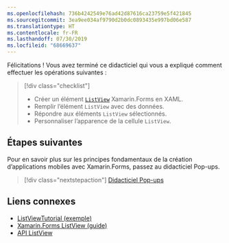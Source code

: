 ```yaml
---
ms.openlocfilehash: 736b4242549e76ad42d87616ca23759e5f421845
ms.sourcegitcommit: 3ea9ee034af9790d2b0dc0893435e997bd06e587
ms.translationtype: HT
ms.contentlocale: fr-FR
ms.lasthandoff: 07/30/2019
ms.locfileid: "68669637"
---
```

Félicitations ! Vous avez terminé ce didacticiel qui vous a expliqué comment effectuer les opérations suivantes :

> [!div class="checklist"]
> - Créer un élément [`ListView`](xref:Xamarin.Forms.ListView) Xamarin.Forms en XAML.
> - Remplir l’élément `ListView` avec des données.
> - Répondre aux éléments `ListView` sélectionnés.
> - Personnaliser l’apparence de la cellule `ListView`.

## <a name="next-steps"></a>Étapes suivantes

Pour en savoir plus sur les principes fondamentaux de la création d’applications mobiles avec Xamarin.Forms, passez au didacticiel Pop-ups.

> [!div class="nextstepaction"]
> [Didacticiel Pop-ups](~/get-started/tutorials/pop-ups/index.yml)

## <a name="related-links"></a>Liens connexes

- [ListViewTutorial (exemple)](https://docs.microsoft.com/samples/xamarin/xamarin-forms-samples/getstarted-tutorials-listviewtutorial/)
- [Xamarin.Forms ListView (guide)](~/xamarin-forms/user-interface/listview/index.md)
- [API ListView](xref:Xamarin.Forms.ListView)
